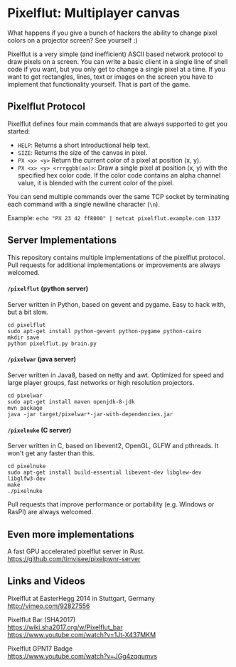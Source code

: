 Pixelflut: Multiplayer canvas
=============================

What happens if you give a bunch of hackers the ability to change pixel colors on a projector screen? See yourself :)

Pixelflut is a very simple (and inefficient) ASCII based network protocol to draw pixels on a screen.
You can write a basic client in a single line of shell code if you want, but you only get to change a single pixel at a time.
If you want to get rectangles, lines, text or images on the screen you have to implement that functionality yourself. That is part of the game.

Pixelflut Protocol
------------------

Pixelflut defines four main commands that are always supported to get you started:

* `HELP`: Returns a short introductional help text.
* `SIZE`: Returns the size of the canvas in pixel.
* `PX <x> <y>` Return the current color of a pixel at position (x, y).
* `PX <x> <y> <rrrggbb(aa)>`: Draw a single pixel at position (x, y) with the specified hex color code.
  If the color code contains an alpha channel value, it is blended with the current color of the pixel.

You can send multiple commands over the same TCP socket by terminating each command with a single newline character (`\n`).

Example: `echo "PX 23 42 ff8000" | netcat pixelflut.example.com 1337`

Server Implementations
----------------------

This repository contains multiple implementations of the pixelflut protocol. Pull requests for additional implementations or improvements are always welcomed.

#### `/pixelflut` (python server)

Server written in Python, based on gevent and pygame. Easy to hack with, but a bit slow.

    cd pixelflut
    sudo apt-get install python-gevent python-pygame python-cairo
    mkdir save
    python pixelflut.py brain.py

#### `/pixelwar` (java server)

Server written in Java8, based on netty and awt. Optimized for speed and large player groups, fast networks or high resolution projectors.

    cd pixelwar
    sudo apt-get install maven openjdk-8-jdk
    mvn package
    java -jar target/pixelwar*-jar-with-dependencies.jar

#### `/pixelnuke` (C server)

Server written in C, based on libevent2, OpenGL, GLFW and pthreads. It won't get any faster than this.

    cd pixelnuke
    sudo apt-get install build-essential libevent-dev libglew-dev libglfw3-dev
    make
    ./pixelnuke

Pull requests that improve performance or portability (e.g. Windows or RasPI) are always welcomed.

Even more implementations
-------------------------

A fast GPU accelerated pixelflut server in Rust.  
https://github.com/timvisee/pixelpwnr-server

Links and Videos
----------------

Pixelflut at EasterHegg 2014 in Stuttgart, Germany  
http://vimeo.com/92827556

Pixelflut Bar (SHA2017)  
https://wiki.sha2017.org/w/Pixelflut_bar  
https://www.youtube.com/watch?v=1Jt-X437MKM

Pixelflut GPN17 Badge  
https://www.youtube.com/watch?v=JGg4zqqumvs
